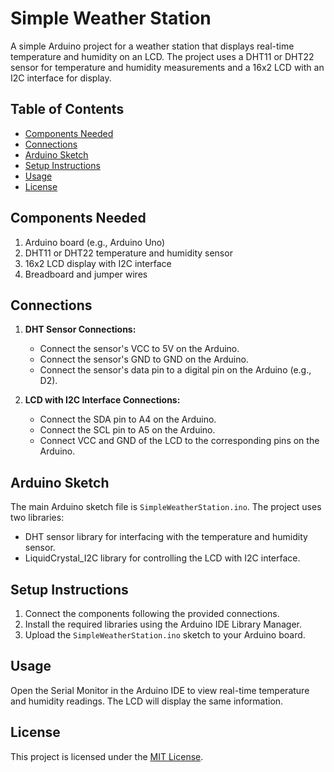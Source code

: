 # Simple Weather Station

A simple Arduino project for a weather station that displays real-time temperature and humidity on an LCD. The project uses a DHT11 or DHT22 sensor for temperature and humidity measurements and a 16x2 LCD with an I2C interface for display.

## Table of Contents

- [Components Needed](#components-needed)
- [Connections](#connections)
- [Arduino Sketch](#arduino-sketch)
- [Setup Instructions](#setup-instructions)
- [Usage](#usage)
- [License](#license)

## Components Needed

1. Arduino board (e.g., Arduino Uno)
2. DHT11 or DHT22 temperature and humidity sensor
3. 16x2 LCD display with I2C interface
4. Breadboard and jumper wires

## Connections

1. **DHT Sensor Connections:**
   - Connect the sensor's VCC to 5V on the Arduino.
   - Connect the sensor's GND to GND on the Arduino.
   - Connect the sensor's data pin to a digital pin on the Arduino (e.g., D2).

2. **LCD with I2C Interface Connections:**
   - Connect the SDA pin to A4 on the Arduino.
   - Connect the SCL pin to A5 on the Arduino.
   - Connect VCC and GND of the LCD to the corresponding pins on the Arduino.

## Arduino Sketch

The main Arduino sketch file is `SimpleWeatherStation.ino`. The project uses two libraries:
- DHT sensor library for interfacing with the temperature and humidity sensor.
- LiquidCrystal_I2C library for controlling the LCD with I2C interface.

## Setup Instructions

1. Connect the components following the provided connections.
2. Install the required libraries using the Arduino IDE Library Manager.
3. Upload the `SimpleWeatherStation.ino` sketch to your Arduino board.

## Usage

Open the Serial Monitor in the Arduino IDE to view real-time temperature and humidity readings. The LCD will display the same information.

## License

This project is licensed under the [MIT License](extras/LICENSE.txt).
